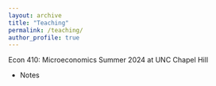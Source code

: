 ```yaml
---
layout: archive
title: "Teaching"
permalink: /teaching/
author_profile: true
---
```


<!-- {% if author.googlescholar %}
  You can also find my articles on <u><a href="{{author.googlescholar}}">my Google Scholar profile</a>.</u>
{% endif %}

{% include base_path %}

{% for post in site.publications reversed %}
  {% include archive-single.html %}
{% endfor %} -->
Econ 410: Microeconomics
Summer 2024 at UNC Chapel Hill
* Notes